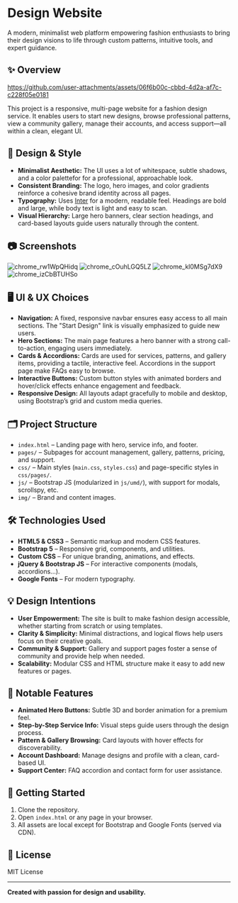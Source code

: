 # Design Website

A modern, minimalist web platform empowering fashion enthusiasts to bring their design visions to life through custom patterns, intuitive tools, and expert guidance.

## ✨ Overview

https://github.com/user-attachments/assets/06f6b00c-cbbd-4d2a-af7c-c228f05e0181

This project is a responsive, multi-page website for a fashion design service. It enables users to start new designs, browse professional patterns, view a community gallery, manage their accounts, and access support—all within a clean, elegant UI.

## 🎨 Design & Style

- **Minimalist Aesthetic:** The UI uses a lot of whitespace, subtle shadows, and a color palettefor for a professional, approachable look.
- **Consistent Branding:** The logo, hero images, and color gradients reinforce a cohesive brand identity across all pages.
- **Typography:** Uses [Inter](https://fonts.google.com/specimen/Inter) for a modern, readable feel. Headings are bold and large, while body text is light and easy to scan.
- **Visual Hierarchy:** Large hero banners, clear section headings, and card-based layouts guide users naturally through the content.

## 📷 Screenshots
![chrome_rw1WpQHidq](https://github.com/user-attachments/assets/5e4fd4c5-ef8b-4e6b-8f7c-e6fb91ceb674)
![chrome_cOuhLGQ5LZ](https://github.com/user-attachments/assets/9ac354bd-1abb-460c-adbc-f2fc9573c97a)
![chrome_kl0MSg7dX9](https://github.com/user-attachments/assets/80d56fc3-3d8c-4e02-9623-c352b9b23af8)
![chrome_izCbBTUHSo](https://github.com/user-attachments/assets/56457ff8-7cd7-4a86-ac5d-b56f6d89e34b)

## 🖥️ UI & UX Choices

- **Navigation:** A fixed, responsive navbar ensures easy access to all main sections. The "Start Design" link is visually emphasized to guide new users.
- **Hero Sections:** The main page features a hero banner with a strong call-to-action, engaging users immediately.
- **Cards & Accordions:** Cards are used for services, patterns, and gallery items, providing a tactile, interactive feel. Accordions in the support page make FAQs easy to browse.
- **Interactive Buttons:** Custom button styles with animated borders and hover/click effects enhance engagement and feedback.
- **Responsive Design:** All layouts adapt gracefully to mobile and desktop, using Bootstrap’s grid and custom media queries.

## 🗂️ Project Structure

- `index.html` – Landing page with hero, service info, and footer.
- `pages/` – Subpages for account management, gallery, patterns, pricing, and support.
- `css/` – Main styles (`main.css`, `styles.css`) and page-specific styles in `css/pages/`.
- `js/` – Bootstrap JS (modularized in `js/umd/`), with support for modals, scrollspy, etc.
- `img/` – Brand and content images.

## 🛠️ Technologies Used

- **HTML5 & CSS3** – Semantic markup and modern CSS features.
- **Bootstrap 5** – Responsive grid, components, and utilities.
- **Custom CSS** – For unique branding, animations, and effects.
- **jQuery & Bootstrap JS** – For interactive components (modals, accordions...).
- **Google Fonts** – For modern typography.

## 💡 Design Intentions

- **User Empowerment:** The site is built to make fashion design accessible, whether starting from scratch or using templates.
- **Clarity & Simplicity:** Minimal distractions, and logical flows help users focus on their creative goals.
- **Community & Support:** Gallery and support pages foster a sense of community and provide help when needed.
- **Scalability:** Modular CSS and HTML structure make it easy to add new features or pages.

## 📄 Notable Features

- **Animated Hero Buttons:** Subtle 3D and border animation for a premium feel.
- **Step-by-Step Service Info:** Visual steps guide users through the design process.
- **Pattern & Gallery Browsing:** Card layouts with hover effects for discoverability.
- **Account Dashboard:** Manage designs and profile with a clean, card-based UI.
- **Support Center:** FAQ accordion and contact form for user assistance.

## 🚀 Getting Started

1. Clone the repository.
2. Open `index.html` or any page in your browser.
3. All assets are local except for Bootstrap and Google Fonts (served via CDN).




## 📜 License

MIT License 

---

**Created with passion for design and usability.**
